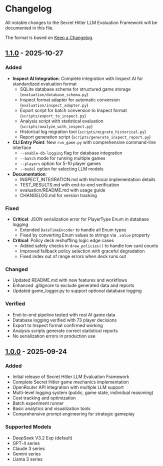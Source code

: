 # Changelog

All notable changes to the Secret Hitler LLM Evaluation Framework will be documented in this file.

The format is based on [Keep a Changelog](https://keepachangelog.com/en/1.0.0/).

## [1.1.0] - 2025-10-27

### Added
- **Inspect AI Integration**: Complete integration with Inspect AI for standardized evaluation format
  - SQLite database schema for structured game storage (`evaluation/database_schema.py`)
  - Inspect format adapter for automatic conversion (`evaluation/inspect_adapter.py`)
  - Export script for batch conversion to Inspect format (`scripts/export_to_inspect.py`)
  - Analysis script with statistical evaluation (`scripts/analyze_with_inspect.py`)
  - Historical log migration tool (`scripts/migrate_historical.py`)
  - Report generation script (`scripts/generate_inspect_report.py`)
- **CLI Entry Point**: New `run_game.py` with comprehensive command-line interface
  - `--enable-db-logging` flag for database integration
  - `--batch` mode for running multiple games
  - `--players` option for 5-10 player games
  - `--model` option for selecting LLM models
- **Documentation**:
  - INSPECT_INTEGRATION.md with technical implementation details
  - TEST_RESULTS.md with end-to-end verification
  - evaluation/README.md with usage guide
  - CHANGELOG.md for version tracking

### Fixed
- **Critical**: JSON serialization error for PlayerType Enum in database logging
  - Extended `DateTimeEncoder` to handle all Enum types
  - Fixed by converting Enum values to strings via `.value` property
- **Critical**: Policy deck reshuffling logic edge cases
  - Added safety checks in `draw_policies()` to handle low card counts
  - Improved fallback policy selection with graceful degradation
  - Fixed index out of range errors when deck runs out

### Changed
- Updated README.md with new features and workflows
- Enhanced .gitignore to exclude generated data and reports
- Updated game_logger.py to support optional database logging

### Verified
- End-to-end pipeline tested with real AI game data
- Database logging verified with 73 player decisions
- Export to Inspect format confirmed working
- Analysis scripts generate correct statistical reports
- No serialization errors in production use

## [1.0.0] - 2025-09-24

### Added
- Initial release of Secret Hitler LLM Evaluation Framework
- Complete Secret Hitler game mechanics implementation
- OpenRouter API integration with multiple LLM support
- Multi-level logging system (public, game state, individual reasoning)
- Cost tracking and optimization
- Batch experiment runner
- Basic analytics and visualization tools
- Comprehensive prompt engineering for strategic gameplay

### Supported Models
- DeepSeek V3.2 Exp (default)
- GPT-4 series
- Claude 3 series
- Gemini series
- Llama 3 series

[1.1.0]: https://github.com/stchakwdev/Secret_H_Evals/compare/v1.0.0...v1.1.0
[1.0.0]: https://github.com/stchakwdev/Secret_H_Evals/releases/tag/v1.0.0

